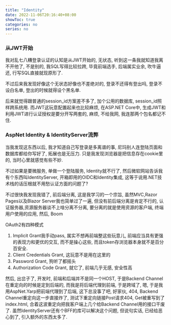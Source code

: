```yaml
---
title: "Identity"
date: 2022-11-06T20:16:40+08:00
showToc: true
categories: no
series: no
---
```


### 从JWT开始

我对乱七八糟登录认证的认知是从JWT开始的, 无状态, 听到这一条我就知道我离不开他了, 不是别的, 我SQL写得比较拉跨, 毕竟前端选手, 后端属实业余, 吹牛逼还, 行写SQL直接就现原形了.

不过后来我发现好像这个无状态好像也不差绝对的, 登录不还得有登出吗, 登录不设白名单, 登出的时候就得设个黑名单.

后来就觉得跟普通的session_id方案差不多了, 加个公用的数据库, session_id照样跨系统用. 而JWT这玩意配置起来也比较麻烦, 在ASP.NET Core中, 生成JWT和利用JWT进行认证授权是要分开写两套的, 麻烦, 不给我网, 我连那两个包名都记不住. 

### AspNet Identity & IdentityServer流弊

当我发现这东西以后, 我才知道自己写登录是多离谱的事, 尼玛别人连登陆页面和数据库都给你写好了, 拓展也是无压力. 只是我发现浏览器是把信息存在cookie里的, 当时心里就感觉有些不妙.

不过如果是要微服务, 单做一个登陆服务, Identity就不行了, 然后微软网站告诉我有个东西叫IdentityServer, 开箱即用的OIDC和Identity集成, 这等于说用.NET技术栈的话压根就不用愁认证方面的问题了?

不过很快我发现我错了, 前后端分离, 这是我学习的一个宗旨, 虽然MVC,Razor Pages以及Blazor Server我也简单过了一遍, 但没有前后端分离是肯定不行的, 认证服务器,资源服务器谈不上啥分离不分离, 要分离的就是使用资源的客户端, 终端用户使用的应用, 然后, Boom

OAuth2有四种模式

1. Implicit Grant我手动pass, 属实不想再前端整这些玩意儿, 前端应当具有更强的表现力和更优的交互, 而不是操心这些, 而且token存浏览器本身就不是百分百安全.
2. Client Credentials Grant, 这玩意不是用在这里的
3. Password Grant, 狗听了都摇头
4. Authorization Code Grant, 就它了, 前端几乎无感, 安全性高

然后, 出岔子了, 开发时, 前端和后端并不是同一个HOST, 于是Backend Channel在重定向的时候是定到后端的, 而我是将后端代理到前端, 于是跨域了, 嗯, 于是我用AspNet.Yarp把前端代理到了后端, 这下总没事了吧, 好家伙, 404, Backend Channel重定向这一步直接炸了, 测试下重定向链接Post请求404, Get被重写到了index.html, 合着这波重定向把我客户端上几个给Backend Channel用的接口干废了. 虽然IdentityServer还有个BFF的库可以解决这个问题, 但说句实话, 已经给恶心到了, 引入额外的东西太多了.

